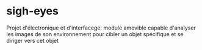 # sigh-eyes
Projet d'électronique et d'interfacege: module amovible capable d'analyser les images de son environnement pour cibler un objet spécifique et se diriger vers cet objet
